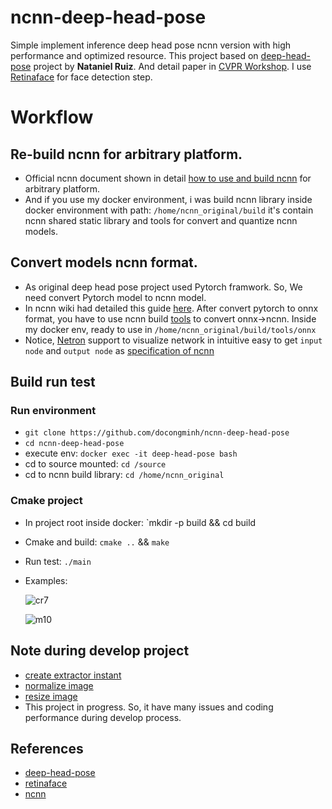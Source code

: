 # ncnn-deep-head-pose
Simple implement inference deep head pose ncnn version with high performance and optimized resource. This project based on [deep-head-pose](https://github.com/natanielruiz/deep-head-pose) project by **Nataniel Ruiz**. And detail paper in [CVPR Workshop](https://arxiv.org/abs/1710.00925). I use [Retinaface](https://github.com/deepinsight/insightface/tree/master/detection/retinaface) for face detection step.

# Workflow
## Re-build ncnn for arbitrary platform.
  - Official ncnn document shown in detail [how to use and build ncnn](https://github.com/Tencent/ncnn#howto) for arbitrary platform.
  - And if you use my docker environment, i was build ncnn library inside docker environment with path: `/home/ncnn_original/build` it's contain ncnn shared static library and tools for convert and quantize ncnn models.
## Convert models ncnn format.
  - As original deep head pose project used Pytorch framwork. So, We need convert Pytorch model to ncnn model.
  - In ncnn wiki had detailed this guide [here](https://github.com/Tencent/ncnn/wiki/use-ncnn-with-pytorch-or-onnx). After convert pytorch to onnx format, you have to use ncnn build [tools](https://github.com/Tencent/ncnn/tree/master/tools/onnx) to convert onnx->ncnn. Inside my docker env, ready to use in `/home/ncnn_original/build/tools/onnx`
  - Notice, [Netron](https://netron.app/) support to visualize network in intuitive easy to get `input node` and `output node` as [specification of ncnn](https://github.com/Tencent/ncnn/wiki/param-and-model-file-structure)
## Build run test
### Run environment
  - `git clone https://github.com/docongminh/ncnn-deep-head-pose`
  - `cd ncnn-deep-head-pose`
  - execute env: `docker exec -it deep-head-pose bash`
  - cd to source mounted: `cd /source`
  - cd to ncnn build library: `cd /home/ncnn_original`
### Cmake project
  - In project root inside docker: `mkdir -p build && cd build
  - Cmake and build: `cmake ..` && `make`
  - Run test: `./main`
 
  - Examples:
   
     ![cr7](https://github.com/docongminh/ncnn-deep-head-pose/blob/master/images/cr7_headpose.jpg)
     
      
     ![m10](https://github.com/docongminh/ncnn-deep-head-pose/blob/master/images/m10_headpose.jpg)
     
## Note during develop project
  - [create extractor instant](https://github.com/Tencent/ncnn/wiki/FAQ-ncnn-produce-wrong-result#create-new-extractor-for-each-image)
  - [normalize image](https://github.com/Tencent/ncnn/wiki/FAQ-ncnn-produce-wrong-result#pre-process)
  - [resize image](https://github.com/Tencent/ncnn/wiki/FAQ-ncnn-produce-wrong-result#pre-process)
  - This project in progress. So, it have many issues and coding performance during develop process.
## References
  - [deep-head-pose](https://github.com/natanielruiz/deep-head-pose)
  - [retinaface](https://github.com/deepinsight/insightface/tree/master/detection/retinaface)
  - [ncnn](https://github.com/Tencent/ncnn/issues?q=is%3Aissue+is%3Aopen+normalize)
